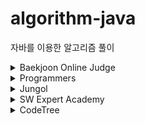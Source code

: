 # algorithm-java

자바를 이용한 알고리즘 풀이

<details>
    <summary>Baekjoon Online Judge</summary>

- 1012 - [유기농 배추](src/main/java/Baekjoon/BOJ_1012.java)
- 1018 - [체스판 다시 칠하기](src/main/java/Baekjoon/BOJ_1018.java)
- 1026 - [보물](src/main/java/Baekjoon/BOJ_1026.java)
- 1043 - [거짓말](src/main/java/Baekjoon/BOJ_1043.java)
- 1062 - [가르침](src/main/java/Baekjoon/BOJ_1062.java)
- 1074 - [Z](src/main/java/Baekjoon/BOJ_1074.java)
- 1080 - [행렬](src/main/java/Baekjoon/BOJ_1080.java)
- 1107 - [리모컨](src/main/java/Baekjoon/BOJ_1107.java)
- 1149 - [RGB거리](src/main/java/Baekjoon/BOJ_1149.java)
- 1158 - [요세푸스 문제](src/main/java/Baekjoon/BOJ_1158.java)
- 1182 - [부분수열의 합](src/main/java/Baekjoon/BOJ_1182.java)
- 1197 - [최소 스패닝 트리](src/main/java/Baekjoon/BOJ_1197.java)
- 1202 - [파티](src/main/java/Baekjoon/BOJ_1202.java)
- 1238 - [파티](src/main/java/Baekjoon/BOJ_1238.java)
- 1244 - [스위치 켜고 끄기](src/main/java/Baekjoon/BOJ_1244.java)
- 1260 - [DFS와 BFS](src/main/java/Baekjoon/BOJ_1260.java)
- 1261 - [알고스팟](src/main/java/Baekjoon/BOJ_1261.java)
- 1269 - [대칭 차집합](src/main/java/Baekjoon/BOJ_1269.java)
- 1342 - [비밀 모임](src/main/java/Baekjoon/BOJ_1342.java)
- 1463 - [1로 만들기](src/main/java/Baekjoon/BOJ_1463.java)
- 1484 - [다이어트](src/main/java/Baekjoon/BOJ_1484.java)
- 1504 - [특정한 최단 경로](src/main/java/Baekjoon/BOJ_1504.java)
- 1520 - [내리막 길](src/main/java/Baekjoon/BOJ_1520.java)
- 1541 - [잃어버린 괄호](src/main/java/Baekjoon/BOJ_1541.java)
- 1592 - [영식이와 친구들](src/main/java/Baekjoon/BOJ_1592.java)
- 1600 - [말이 되고픈 원숭이](src/main/java/Baekjoon/BOJ_1600.java)
- 1654 - [랜선 자르기](src/main/java/Baekjoon/BOJ_1654.java)
- 1697 - [숨바꼭질](src/main/java/Baekjoon/BOJ_1697.java)
- 1715 - [카드 정렬하기](src/main/java/Baekjoon/BOJ_1715.java)
- 1717 - [집합의 표현](src/main/java/Baekjoon/BOJ_1717.java)
- 1719 - [택배](src/main/java/Baekjoon/BOJ_1719.java)
- 1753 - [최단경로](src/main/java/Baekjoon/BOJ_1753.java)
- 1755 - [숫자놀이](src/main/java/Baekjoon/BOJ_1755.java)
- 1759 - [암호 만들기](src/main/java/Baekjoon/BOJ_1759.java)
- 1764 - [듣보잡](src/main/java/Baekjoon/BOJ_1764.java)
- 1766 - [문제집](src/main/java/Baekjoon/BOJ_1766.java)
- 1806 - [부분합](src/main/java/Baekjoon/BOJ_1806.java)
- 1817 - [짐 챙기는 숌](src/main/java/Baekjoon/BOJ_1817.java)
- 1865 - [웜홀](src/main/java/Baekjoon/BOJ_1865.java)
- 1874 - [스택 수열](src/main/java/Baekjoon/BOJ_1874.java)
- 1890 - [암호 만들기](src/main/java/Baekjoon/BOJ_1890.java)
- 1912 - [연속합](src/main/java/Baekjoon/BOJ_1912.java)
- 1916 - [최소비용 구하기](src/main/java/Baekjoon/BOJ_1916.java)
- 1920 - [수 찾기](src/main/java/Baekjoon/BOJ_1920.java)
- 1922 - [네트워크 연결](src/main/java/Baekjoon/BOJ_1922.java)
- 1927 - [최소 힙](src/main/java/Baekjoon/BOJ_1927.java)
- 1939 - [중량제한](src/main/java/Baekjoon/BOJ_1939.java)
- 1941 - [소문난 칠공주](src/main/java/Baekjoon/BOJ_1941.java)
- 1946 - [신입 사원](src/main/java/Baekjoon/BOJ_1946.java)
- 1956 - [운동](src/main/java/Baekjoon/BOJ_1956.java)
- 1987 - [알파벳](src/main/java/Baekjoon/BOJ_1987.java)
- 1992 - [쿼드트리](src/main/java/Baekjoon/BOJ_1992.java)
- 2002 - [추월](src/main/java/Baekjoon/BOJ_2002.java)
- 2003 - [수들의 합 2](src/main/java/Baekjoon/BOJ_2003.java)
- 2075 - [N번째 큰 수](src/main/java/Baekjoon/BOJ_2075.java)
- 2110 - [공유기 설치](src/main/java/Baekjoon/BOJ_2110.java)
- 2116 - [주사위 쌓기](src/main/java/Baekjoon/BOJ_2116.java)
- 2146 - [다리 만들기](src/main/java/Baekjoon/BOJ_2146.java)
- 2178 - [미로 탐색](src/main/java/Baekjoon/BOJ_2178.java)
- 2206 - [벽 부수고 이동하기](src/main/java/Baekjoon/BOJ_2206.java)
- 2210 - [숫자판 점프](src/main/java/Baekjoon/BOJ_2210.java)
- 2211 - [네트워크 복구](src/main/java/Baekjoon/BOJ_2211.java)
- 2217 - [로프](src/main/java/Baekjoon/BOJ_2217.java)
- 2230 - [수 고르기](src/main/java/Baekjoon/BOJ_2230.java)
- 2234 - [성곽](src/main/java/Baekjoon/BOJ_2234.java)
- 2246 - [콘도 선정](src/main/java/Baekjoon/BOJ_2246.java)
- 2252 - [줄 세우기](src/main/java/Baekjoon/BOJ_2252.java)
- 2304 - [창고 다각형](src/main/java/Baekjoon/BOJ_2304.java)
- 2309 - [일곱 난쟁이](src/main/java/Baekjoon/BOJ_2309.java)
- 2439 - [별 찍기-2](src/main/java/Baekjoon/BOJ_2439.java)
- 2456 - [나는 학급회장이다](src/main/java/Baekjoon/BOJ_2456.java)
- 2458 - [키 순서](src/main/java/Baekjoon/BOJ_2458.java)
- 2468 - [안전 영역](src/main/java/Baekjoon/BOJ_2468.java)
- 2470 - [두 용액](src/main/java/Baekjoon/BOJ_2470.java)
- 2473 - [세 용액](src/main/java/Baekjoon/BOJ_2473.java)
- 2477 - [참외밭](src/main/java/Baekjoon/BOJ_2477.java)
- 2491 - [수열](src/main/java/Baekjoon/BOJ_2491.java)
- 2493 - [탑](src/main/java/Baekjoon/BOJ_2493.java)
- 2508 - [사탕 박사 고창영](src/main/java/Baekjoon/BOJ_2508.java)
- 2512 - [예산](src/main/java/Baekjoon/BOJ_2512.java)
- 2527 - [직사각형](src/main/java/Baekjoon/BOJ_2527.java)
- 2559 - [수열](src/main/java/Baekjoon/BOJ_2559.java)
- 2563 - [색종이](src/main/java/Baekjoon/BOJ_2563.java)
- 2564 - [경비원](src/main/java/Baekjoon/BOJ_2564.java)
- 2573 - [빙산](src/main/java/Baekjoon/BOJ_2573.java)
- 2578 - [빙고](src/main/java/Baekjoon/BOJ_2578.java)
- 2579 - [계단 오르기](src/main/java/Baekjoon/BOJ_2579.java)
- 2589 - [보물섬](src/main/java/Baekjoon/BOJ_2589.java)
- 2605 - [줄 세우기](src/main/java/Baekjoon/BOJ_2605.java)
- 2628 - [종이자르기](src/main/java/Baekjoon/BOJ_2628.java)
- 2635 - [수 이어가기](src/main/java/Baekjoon/BOJ_2635.java)
- 2636 - [치즈](src/main/java/Baekjoon/BOJ_2636.java)
- 2660 - [회장뽑기](src/main/java/Baekjoon/BOJ_2660.java)
- 2667 - [단지번호붙이기](src/main/java/Baekjoon/BOJ_2667.java)
- 2669 - [직사각형 네개의 합집합의 면적 구하기](src/main/java/Baekjoon/BOJ_2669.java)
- 2696 - [중앙값 구하기](src/main/java/Baekjoon/BOJ_2696.java)
- 2805 - [나무 자르기](src/main/java/Baekjoon/BOJ_2805.java)
- 2839 - [설탕 배달](src/main/java/Baekjoon/BOJ_2839.java)
- 2884 - [알람 시계](src/main/java/Baekjoon/BOJ_2884.java)
- 2885 - [초콜릿 식사](src/main/java/Baekjoon/BOJ_2885.java)
- 2961 - [도영이가 만든 맛있는 음식](src/main/java/Baekjoon/BOJ_2961.java)
- 3020 - [개똥벌레](src/main/java/Baekjoon/BOJ_3020.java)
- 3040 - [백설 공주와 일곱 난쟁이](src/main/java/Baekjoon/BOJ_3040.java)
- 3055 - [탈출](src/main/java/Baekjoon/BOJ_3055.java)
- 3109 - [빵집](src/main/java/Baekjoon/BOJ_3109.java)
- 3187 - [양치기 꿍](src/main/java/Baekjoon/BOJ_3187.java)
- 3190 - [뱀](src/main/java/Baekjoon/BOJ_3190.java)
- 3273 - [두 수의 합](src/main/java/Baekjoon/BOJ_3273.java)
- 4195 - [친구 네트워크](src/main/java/Baekjoon/BOJ_4195.java)
- 4344 - [평균은 넘겠지](src/main/java/Baekjoon/BOJ_4344.java)
- 4386 - [별자리 만들기](src/main/java/Baekjoon/BOJ_4386.java)
- 4963 - [섬의 개수](src/main/java/Baekjoon/BOJ_4963.java)
- 5430 - [AC](src/main/java/Baekjoon/BOJ_5430.java)
- 5972 - [택배 배송](src/main/java/Baekjoon/BOJ_5972.java)
- 6603 - [로또](src/main/java/Baekjoon/BOJ_6603.java)
- 6087 - [레이저 통신](src/main/java/Baekjoon/BOJ_6087.java)
- 7576 - [토마토](src/main/java/Baekjoon/BOJ_7576.java)
- 8983 - [사냥꾼](src/main/java/Baekjoon/BOJ_8983.java)
- 9095 - [1, 2, 3 더하기](src/main/java/Baekjoon/BOJ_9095.java)
- 9205 - [맥주 마시면서 걸어가기](src/main/java/Baekjoon/BOJ_9205.java)
- 9440 - [숫자 더하기](src/main/java/Baekjoon/BOJ_9440.java)
- 9935 - [문자열 폭발](src/main/java/Baekjoon/BOJ_9935.java)
- 10026 - [적록색약](src/main/java/Baekjoon/BOJ_10026.java)
- 10157 - [자리배정](src/main/java/Baekjoon/BOJ_10157.java)
- 10163 - [색종이](src/main/java/Baekjoon/BOJ_10163.java)
- 10250 - [ACM 호텔](src/main/java/Baekjoon/BOJ_10250.java)
- 10815 - [숫자 카드](src/main/java/Baekjoon/BOJ_10815.java)
- 10775 - [공항](src/main/java/Baekjoon/BOJ_10775.java)
- 10816 - [숫자 카드 2](src/main/java/Baekjoon/BOJ_10816.java)
- 10974 - [모든 순열](src/main/java/Baekjoon/BOJ_10974.java)
- 11000 - [강의실 배정](src/main/java/Baekjoon/BOJ_11000.java)
- 11047 - [동전 0](src/main/java/Baekjoon/BOJ_11047.java)
- 11053 - [가장 긴 증가하는 부분 수열](src/main/java/Baekjoon/BOJ_11053.java)
- 11055 - [가장 큰 증가 부분 수열](src/main/java/Baekjoon/BOJ_11055.java)
- 11279 - [최대 힙](src/main/java/Baekjoon/BOJ_11279.java)
- 11286 - [절댓값 힙](src/main/java/Baekjoon/BOJ_11286.java)
- 11441 - [합 구하기](src/main/java/Baekjoon/BOJ_11441.java)
- 11657 - [타임머신](src/main/java/Baekjoon/BOJ_11657.java)
- 11659 - [구간 합 구하기 4](src/main/java/Baekjoon/BOJ_11659.java)
- 11660 - [구간 합 구하기 5](src/main/java/Baekjoon/BOJ_11660.java)
- 11722 - [가장 긴 감소하는 부분 수열](src/main/java/Baekjoon/BOJ_11722.java)
- 11723 - [집합](src/main/java/Baekjoon/BOJ_11723.java)
- 11726 - [2×n 타일링](src/main/java/Baekjoon/BOJ_11726.java)
- 11966 - [2의 제곱인가?](src/main/java/Baekjoon/BOJ_11966.java)
- 12015 - [가장 긴 증가하는 부분 수열 2](src/main/java/Baekjoon/BOJ_12015.java)
- 12851 - [숨바꼭질 2](src/main/java/Baekjoon/BOJ_12851.java)
- 12852 - [1로 만들기 2](src/main/java/Baekjoon/BOJ_12852.java)
- 12904 - [A와 B](src/main/java/Baekjoon/BOJ_12904.java)
- 12919 - [A와 B 2](src/main/java/Baekjoon/BOJ_12919.java)
- 13300 - [방배정](src/main/java/Baekjoon/BOJ_13300.java)
- 13549 - [숨바꼭질 3](src/main/java/Baekjoon/BOJ_13549.java)
- 13913 - [숨바꼭질 4](src/main/java/Baekjoon/BOJ_13913.java)
- 14425 - [문자열 집합](src/main/java/Baekjoon/BOJ_14425.java)
- 14442 - [벽 부수고 이동하기 2](src/main/java/Baekjoon/BOJ_14442.java)
- 14499 - [주사위 굴리기](src/main/java/Baekjoon/BOJ_14499.java)
- 14500 - [테트로미노](src/main/java/Baekjoon/BOJ_14500.java)
- 14502 - [연구소](src/main/java/Baekjoon/BOJ_14502.java)
- 14503 - [로봇 청소기](src/main/java/Baekjoon/BOJ_14503.java)
- 14696 - [딱지놀이](src/main/java/Baekjoon/BOJ_14696.java)
- 14719 - [빗물](src/main/java/Baekjoon/BOJ_14719.java)
- 14888 - [연산자 끼워넣기](src/main/java/Baekjoon/BOJ_14888.java)
- 14889 - [스타트와 링크](src/main/java/Baekjoon/BOJ_14889.java)
- 14891 - [톱니바퀴](src/main/java/Baekjoon/BOJ_14891.java)
- 14938 - [서강그라운드](src/main/java/Baekjoon/BOJ_14938.java)
- 15649 - [N과 M (1)](src/main/java/Baekjoon/BOJ_15649.java)
- 15650 - [N과 M (2)](src/main/java/Baekjoon/BOJ_15650.java)
- 15651 - [N과 M (3)](src/main/java/Baekjoon/BOJ_15651.java)
- 15652 - [N과 M (4)](src/main/java/Baekjoon/BOJ_15652.java)
- 15654 - [N과 M (5)](src/main/java/Baekjoon/BOJ_15654.java)
- 15655 - [N과 M (6)](src/main/java/Baekjoon/BOJ_15655.java)
- 15656 - [N과 M (7)](src/main/java/Baekjoon/BOJ_15656.java)
- 15657 - [N과 M (8)](src/main/java/Baekjoon/BOJ_15657.java)
- 15661 - [링크와 스타트](src/main/java/Baekjoon/BOJ_15661.java)
- 15663 - [N과 M (9)](src/main/java/Baekjoon/BOJ_15663.java)
- 15684 - [사다리 조작](src/main/java/Baekjoon/BOJ_15684.java)
- 15685 - [드래곤 커브](src/main/java/Baekjoon/BOJ_15685.java)
- 15686 - [치킨 배달](src/main/java/Baekjoon/BOJ_15686.java)
- 15961 - [회전 초밥](src/main/java/Baekjoon/BOJ_15961.java)
- 15988 - [1, 2, 3 더하기 3](src/main/java/Baekjoon/BOJ_15988.java)
- 16208 - [귀찮음](src/main/java/Baekjoon/BOJ_16208.java)
- 16234 - [인구 이동](src/main/java/Baekjoon/BOJ_16234.java)
- 16235 - [나무 재테크](src/main/java/Baekjoon/BOJ_16235.java)
- 16236 - [아기 상어](src/main/java/Baekjoon/BOJ_16236.java)
- 16918 - [봄버맨](src/main/java/Baekjoon/BOJ_16918.java)
- 16926 - [배열 돌리기 1](src/main/java/Baekjoon/BOJ_16926.java)
- 16928 - [뱀과 사다리 게임](src/main/java/Baekjoon/BOJ_16928.java)
- 16953 - [A → B](src/main/java/Baekjoon/BOJ_16953.java)
- 17135 - [캐슬 디펜스](src/main/java/Baekjoon/BOJ_17135.java)
- 17140 - [이차원 배열과 연산](src/main/java/Baekjoon/BOJ_17140.java)
- 17141 - [연구소 2](src/main/java/Baekjoon/BOJ_17141.java)
- 17142 - [연구소 3](src/main/java/Baekjoon/BOJ_17142.java)
- 17143 - [낚시왕](src/main/java/Baekjoon/BOJ_17143.java)
- 17144 - [미세먼지 안녕!](src/main/java/Baekjoon/BOJ_17144.java)
- 17478 - [재귀함수가 뭔가요?](src/main/java/Baekjoon/BOJ_17478.java)
- 17609 - [회문](src/main/java/Baekjoon/BOJ_17609.java)
- 17779 - [게리맨더링 2](src/main/java/Baekjoon/BOJ_17779.java)
- 17837 - [새로운 게임 2](src/main/java/Baekjoon/BOJ_17837.java)
- 17951 - [흩날리는 시험지 속에서 내 평점이 느껴진거야](src/main/java/Baekjoon/BOJ_17951.java)
- 18405 - [경쟁적 전염](src/main/java/Baekjoon/BOJ_18405.java)
- 19236 - [청소년 상어](src/main/java/Baekjoon/BOJ_19236.java)
- 19237 - [어른 상어](src/main/java/Baekjoon/BOJ_19237.java)
- 19238 - [스타트 택시](src/main/java/Baekjoon/BOJ_19238.java)
- 20055 - [컨베이어 벨트 위의 로봇](src/main/java/Baekjoon/BOJ_20055.java)
- 20056 - [마법사 상어와 파이어볼](src/main/java/Baekjoon/BOJ_20056.java)
- 20057 - [마법사 상어와 토네이도](src/main/java/Baekjoon/BOJ_20057.java)
- 20058 - [마법사 상어와 파이어스톰](src/main/java/Baekjoon/BOJ_20058.java)
- 20437 - [문자열 게임 2](src/main/java/Baekjoon/BOJ_20437.java)
- 20922 - [겹치는 건 싫어](src/main/java/Baekjoon/BOJ_20922.java)
- 21608 - [상어 초등학교](src/main/java/Baekjoon/BOJ_21608.java)
- 21609 - [상어 중학교](src/main/java/Baekjoon/BOJ_21609.java)
- 21610 - [마법사 상어와 비바라기](src/main/java/Baekjoon/BOJ_21610.java)
- 21939 - [문제 추천 시스템 Version 1](src/main/java/Baekjoon/BOJ_21939.java)
- 22862 - [가장 긴 짝수 연속한 부분 수열 (large)](src/main/java/Baekjoon/BOJ_22862.java)
- 23288 - [주사위 굴리기 2](src/main/java/Baekjoon/BOJ_23288.java)
- 23290 - [마법사 상어와 복제](src/main/java/Baekjoon/BOJ_23290.java)
</details>

<details>
    <summary>Programmers</summary>

- Level 1
  - [연습문제-문자열 나누기](src/main/java/Programmers/Programmers_연습문제_Level1_문자열나누기.java)
  - [연습문제-가장 가까운 같은 글자](src/main/java/Programmers/Programmers_연습문제_Level1_가장가까운같은글자.java)
  - [해시-완주하지 못한 선수](src/main/java/Programmers/Programmers_해시_Level1_완주하지못한선수.java)
  - [해시-폰켓몬](src/main/java/Programmers/Programmers_해시_Level1_폰켓몬.java)
  - [스택/큐-같은 숫자는 싫어](src/main/java/Programmers/Programmers_스택큐_Level1_같은숫자는싫어.java)
  - [정렬-K번째수](src/main/java/Programmers/Programmers_정렬_Level1_K번째수.java)
  - [2021-kakao-신규 아이디 추천](src/main/java/Programmers/Programmers_2021_Kakao_Level1_신규아이디추천.java)
  - [2022-kakao-internship-성격 유형 검사하기](src/main/java/Programmers/Programmers_2022_Kakao_Internship_Level1_성격유형검사하기.java)
  - [2022-kakao-신고 결과 받기](src/main/java/Programmers/Programmers_2022_Kakao_Level1_신고결과받기.java)
  - [2023-kakao-개인정보 수집 유효기간](src/main/java/Programmers/Programmers_2023_Kakao_Level1_개인정보수집유효기간.java)
- Level 2
  - [연습문제-N개의 최소공배수](src/main/java/Programmers/Programmers_연습문제_Level2_N개의최소공배수.java)
  - [힙-더 맵게](src/main/java/Programmers/Programmers_힙_Level2_더맵게.java)
  - [해시-전화번호 목록](src/main/java/Programmers/Programmers_해시_Level2_전화번호목록.java)
  - [해시-위장](src/main/java/Programmers/Programmers_해시_Level2_위장.java)
  - [스택/큐-기능개발](src/main/java/Programmers/Programmers_스택큐_Level2_기능개발.java)
  - [스택/큐-올바른 괄호](src/main/java/Programmers/Programmers_스택큐_Level2_올바른괄호.java)
  - [스택/큐-프린터](src/main/java/Programmers/Programmers_스택큐_Level2_프린터.java)
  - [스택/큐-다리를 지나는 트럭](src/main/java/Programmers/Programmers_스택큐_Level2_다리를지나는트럭.java)
  - [스택/큐-주식가격](src/main/java/Programmers/Programmers_스택큐_Level2_주식가격.java)
  - [정렬-가장 큰 수](src/main/java/Programmers/Programmers_정렬_Level2_가장큰수.java)
  - [완전탐색-소수 찾기](src/main/java/Programmers/Programmers_완전탐색_Level2_소수찾기.java)
  - [2020-kakao-문자열 압축](src/main/java/Programmers/Programmers_2020_Kakao_Level2_문자열압축.java)
  - [2022-kakao-주차 요금 계산](src/main/java/Programmers/Programmers_2022_Kakao_Level2_주차요금계산.java)
  - [2023-kakao-택배 배달과 수거하기](src/main/java/Programmers/Programmers_2023_Kakao_Level2_택배배달과수거하기.java)
  - [Summer/Winter-Coding-배달](src/main/java/Programmers/Programmers_startup_intership_Level2_배달.java)
  - [Summer/Winter-Coding-영어 끝말잇기](src/main/java/Programmers/Programmers_startup_internship_Level2_영어끝말잇기.java)
- Level 3
  - [2022-kakao-양과 늑대](src/main/java/Programmers/Programmers_2022_Kakao_Level3_양과늑대.java)
</details>

<details>
    <summary>Jungol</summary>

- 124 - [선택제어문-형성평가5](src/main/java/Jungol/Jungol_124.java)
- 1681 - [해밀턴 순환회로](src/main/java/Jungol/Jungol_1681.java)
- 1828 - [냉장고](src/main/java/Jungol/Jungol_1828.java)
</details>

<details>
    <summary>SW Expert Academy</summary>

- 1208 - [[S/W 문제해결 기본] 1일차 - Flatten](src/main/java/SWExpertAcademy/SWEA_1208.java)
- 1210 - [[S/W 문제해결 기본] 2일차 - Ladder1](src/main/java/SWExpertAcademy/SWEA_1210.java)
- 1218 - [[S/W 문제해결 기본] 4일차 - 괄호 짝짓기](src/main/java/SWExpertAcademy/SWEA_1218.java)
- 1223 - [[S/W 문제해결 기본] 6일차 - 계산기2](src/main/java/SWExpertAcademy/SWEA_1223.java)
- 1228 - [[S/W 문제해결 기본] 8일차 - 암호문1](src/main/java/SWExpertAcademy/SWEA_1228.java)
- 1233 - [[S/W 문제해결 기본] 9일차 - 사칙연산 유효성 검사](src/main/java/SWExpertAcademy/SWEA_1233.java)
- 1238 - [[S/W 문제해결 기본] 10일차 - Contact](src/main/java/SWExpertAcademy/SWEA_1238.java)
- 1249 - [[S/W 문제해결 응용] 4일차 - 보급로](src/main/java/SWExpertAcademy/SWEA_1249.java)
- 1289 - [원재의 메모리 복구하기](src/main/java/SWExpertAcademy/SWEA_1289.java)
- 1873 - [상호의 배틀필드](src/main/java/SWExpertAcademy/SWEA_1873.java)
- 1954 - [달팽이 숫자](src/main/java/SWExpertAcademy/SWEA_1954.java)
- 2001 - [파리 퇴치](src/main/java/SWExpertAcademy/SWEA_2001.java)
- 2072 - [홀수만 더하기](src/main/java/SWExpertAcademy/SWEA_2072.java)
- 2805 - [농작물 수확하기](src/main/java/SWExpertAcademy/SWEA_2805.java)
- 3289 - [서로소 집합](src/main/java/SWExpertAcademy/SWEA_3289.java)
- 3307 - [최장 증가 부분 수열](src/main/java/SWExpertAcademy/SWEA_3307.java)
- 3499 - [퍼펙트 셔플](src/main/java/SWExpertAcademy/SWEA_3499.java)
- 4013 - [[모의 SW 역량테스트] 특이한 자석](src/main/java/SWExpertAcademy/SWEA_4014.java)
- 4014 - [[모의 SW 역량테스트] 활주로 건설](src/main/java/SWExpertAcademy/SWEA_4014.java)
- 5215 - [햄버거 다이어트](src/main/java/SWExpertAcademy/SWEA_5215.java)
- 6808 - [규영이와 인영이의 카드게임](src/main/java/SWExpertAcademy/SWEA_6808.java)
- 7465 - [창용 마을 무리의 개수](src/main/java/SWExpertAcademy/SWEA_7465.java)
- 9229 - [한빈이와 Spot Mart](src/main/java/SWExpertAcademy/SWEA_9229.java)
</details>

<details>
    <summary>CodeTree</summary>

- [예술성](src/main/java/CodeTree/CodeTree_예술성.java)
- [나무박멸](src/main/java/CodeTree/CodeTree_나무박멸.java)
</details>
